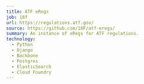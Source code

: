 ```yaml
---
title: ATF eRegs
job: 18f
url: https://regulations.atf.gov/
source: https://github.com/18F/atf-eregs/
summary: An instance of eRegs for ATF regulations.
technology:
  - Python
  - Django
  - Backbone
  - Postgres
  - ElasticSearch
  - Cloud Foundry
---
```

